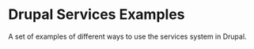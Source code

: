 # Drupal Services Examples

A set of examples of different ways to use the services system in Drupal.
